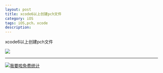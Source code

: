 ```yaml
---
layout: post
title: xcode6以上创建pch文件
category: iOS
tags: iOS,pch，xcode
description:
---
```


xcode6以上创建pch文件


![](http://oolkmbv7h.bkt.clouddn.com/pch.png)


---


<script language="javascript" type="text/javascript" src="//js.users.51.la/19176892.js"></script>
<noscript><a href="//www.51.la/?19176892" target="_blank"><img alt="&#x6211;&#x8981;&#x5566;&#x514D;&#x8D39;&#x7EDF;&#x8BA1;" src="//img.users.51.la/19176892.asp" style="border:none" /></a></noscript>


